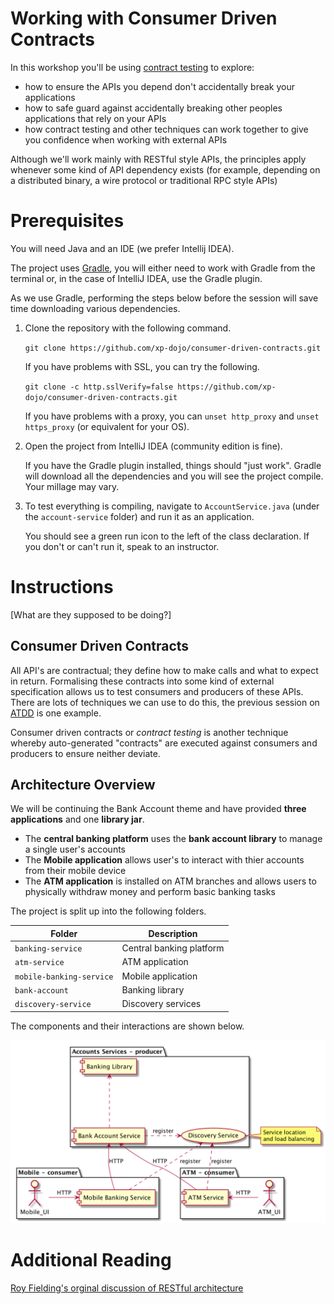 # Working with Consumer Driven Contracts

In this workshop you'll be using [contract testing](http://pact.io) to explore:

 * how to ensure the APIs you depend don't accidentally break your applications
 * how to safe guard against accidentally breaking other peoples applications that rely on your APIs
 * how contract testing and other techniques can work together to give you confidence when working with external APIs

Although we'll work mainly with RESTful style APIs, the principles apply whenever some kind of API dependency exists (for example, depending on a distributed binary, a wire protocol or traditional RPC style APIs)


# Prerequisites

You will need Java and an IDE (we prefer Intellij IDEA). 

The project uses [Gradle](https://gradle.org/), you will either need to work with Gradle from the terminal or, in the case of IntelliJ IDEA, use the Gradle plugin. 

As we use Gradle, performing the steps below before the session will save time downloading various dependencies.


1. Clone the repository with the following command.

   `git clone https://github.com/xp-dojo/consumer-driven-contracts.git`
  
   If you have problems with SSL, you can try the following.
   
   `git clone -c http.sslVerify=false https://github.com/xp-dojo/consumer-driven-contracts.git`
   
   If you have problems with a proxy, you can `unset http_proxy` and `unset https_proxy` (or equivalent for your OS).

1. Open the project from IntelliJ IDEA (community edition is fine). 

   If you have the Gradle plugin installed, things should "just work". Gradle will download all the dependencies and you will see the project compile. Your millage may vary.

1. To test everything is compiling, navigate to `AccountService.java` (under the `account-service` folder) and run it as an application.

   You should see a green run icon to the left of the class declaration. If you don't or can't run it, speak to an instructor.


# Instructions

[What are they supposed to be doing?]


## Consumer Driven Contracts

All API's are contractual; they define how to make calls and what to expect in return. Formalising these contracts into some kind of external specification allows us to test consumers and producers of these APIs. There are lots of techniques we can use to do this, the previous session on [ATDD](https://github.com/xp-dojo/atdd-bank-account) is one example.

Consumer driven contracts or _contract testing_ is another technique whereby auto-generated "contracts" are executed against consumers and producers to ensure neither deviate.


## Architecture Overview

We will be continuing the Bank Account theme and have provided **three applications** and one **library jar**. 

 * The **central banking platform** uses the **bank account library** to manage a single user's accounts
 * The **Mobile application** allows user's to interact with thier accounts from their mobile device
 * The **ATM application** is installed on ATM branches and allows users to physically withdraw money and perform basic banking tasks
 
 
The project is split up into the following folders.

| Folder                   | Description              |
|--------------------------|--------------------------|
| `banking-service`        | Central banking platform |
| `atm-service`            | ATM application          |
| `mobile-banking-service` | Mobile application       |
| `bank-account`           | Banking library          |
| `discovery-service`      | Discovery services       |


The components and their interactions are shown below.

![](architecture.png)




# Additional Reading

[Roy Fielding's orginal discussion of RESTful architecture](https://www.ics.uci.edu/~fielding/pubs/dissertation/rest_arch_style.htm)  
